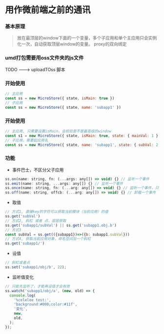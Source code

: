 # 用作微前端之前的通讯

### 基本原理
> 放在最顶层的window下面的一个变量，多个子应用和单个主应用只会实例化一次，自动获取顶层window的变量。
> proxy的双向绑定

### umd打包需要用oss文件夹的js文件
TODO   --->  uploadTOss 脚本

### 开始使用
```js
// 主应用
const ss = new MicroStore({ state, isMain: true })
// 子应用
const ss = new MicroStore({ state, name: 'subapp1' })
```

### 开始使用
```js
// 主应用, 只需要设置isMain，会校验是不是最高级的window
const s1 = new MicroStore({ state, isMain: true, state: { mainVal: 1 } }) 
// 子应用，需要起应用名
const ss = new MicroStore({ state, name: 'subapp1', state: { subVal: 2, obj: { b: 2 } } })
```

### 功能
+ 事件巴士，不区分父子应用
```js
ss.on(name: string, fn: (...args: any[]) => void) {} // 监听一个事件
ss.emit(name: string, ...args: any[]) {} // 监听一个事件
ss.once(name: string, fn: (...arg: any[]) => void) {} // 监听一个事件，只触发一次
ss.off(name: string, offcb: (...arg: any[]) => void) {} // 卸载一个事件
```
+ 取值
```js
// 方式1, 直接key的字符可以获取当前模块（当前应用）的值
ss.get('subVal')
// 方式2, 斜杠 或者 点，层层获取
ss.get('subapp1/subVal') || ss.get('subapp1.obj.b')
// 方式3
const subVal = ss.get(({subapp1})=>({b: subapp1.subVal}))
// 方式4, 获取当前应用对象，命名空间加一个斜杠
ss.get('subapp1/')
```
+ 设值
```js
// 斜杠或者点
ss.set('subapp1/obj/b', 22);
```
+ 监听值变化
```js
// 只能先监听了，才能再设值才会有效
ss.watch('subapp1/obj/a', (new, old) => {
  console.log(
    '%celelee test:',
    'background:#000;color:#11f',
    '变化',
    new,
    old,
  );
});
```
